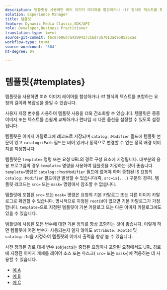 ```yaml
---
description: 템플릿을 사용하면 여러 이미지 레이어를 합성하거나 rtf 형식의 텍스트를 포함하는 요청의 길이와 복잡성을 줄일 수 있습니다.
solution: Experience Manager
title: 템플릿
feature: Dynamic Media Classic,SDK/API
role: Developer,Business Practitioner
translation-type: tm+mt
source-git-commit: f6c97606d7a4209427316d7367013ad9585a5cae
workflow-type: tm+mt
source-wordcount: '304'
ht-degree: 0%

---
```



# 템플릿{#templates}

템플릿을 사용하면 여러 이미지 레이어를 합성하거나 rtf 형식의 텍스트를 포함하는 요청의 길이와 복잡성을 줄일 수 있습니다.

사용자 지정 변수를 사용하여 템플릿 사용을 더욱 간소화할 수 있습니다. 템플릿은 종종 이미지 또는 텍스트를 손쉽게 교체하거나 런타임 시 다른 옵션을 설정할 수 있도록 설정됩니다.

템플릿은 이미지 카탈로그에 레코드로 저장되며 `catalog::Modifier` 필드에 템플릿 본문이 있고 `catalog::Path` 필드는 비어 있거나 동적으로 변경할 수 없는 정적 배경 이미지를 지정합니다.

템플릿은 `template=` 명령 또는 요청 URL의 경로 구성 요소에 지정됩니다. 대부분의 응용 프로그램의 경우 `template=` 명령을 사용하여 템플릿을 지정하는 것이 좋습니다. `template=`명령은 `catalog::PostModifier` 필드에 없어야 하며 중첩된 IS 요청의 `catalog::Modifier` 필드에만 발생할 수 있습니다(즉, `src=is{...}` 구문의 경우). 템플릿 레코드는 `src=` 또는 `mask=` 명령에서 참조할 수 없습니다.

템플릿에 포함된 `src=` 또는 `mask=` 명령은 요청의 기본 카탈로그 또는 다른 이미지 카탈로그로 확인할 수 있습니다. 명시적으로 지정된 `rootId`이 없으면 기본 카탈로그가 가정합니다. `template=`으로 지정된 템플릿이 기본 카탈로그 또는 다른 이미지 카탈로그에도 있을 수 있습니다.

템플릿에 사용된 모든 변수에 대한 기본 정의를 항상 포함하는 것이 좋습니다. 이렇게 하면 템플릿에 어떤 변수가 사용되는지 알지 않아도 `attribute::RootId` 및 `catalog::Id`을 지정하여 템플릿의 이미지 출력을 항상 볼 수 있습니다.

사전 정의된 경로 대체 변수 `$object$`는 중첩된 요청이나 포함된 요청에서도 URL 경로에 지정된 이미지 개체를 레이어 소스 또는 마스크( `src=` 또는 `mask=`)에 적용하는 데 사용할 수 있습니다.

* [예 A](r-example-a.md)
* [예 B](r-example-b.md)
* [예 C](r-example-c.md)

